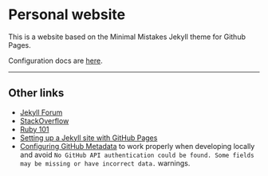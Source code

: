# Personal website

This is a website based on the Minimal Mistakes Jekyll theme for Github Pages.

Configuration docs are [here](https://mmistakes.github.io/minimal-mistakes/docs/configuration/).

---

## Other links

- [Jekyll Forum](https://talk.jekyllrb.com/)
- [StackOverflow](https://stackoverflow.com/questions/tagged/jekyll)
- [Ruby 101](https://jekyllrb.com/docs/ruby-101/)
- [Setting up a Jekyll site with GitHub Pages](https://jekyllrb.com/docs/github-pages/)
- [Configuring GitHub Metadata](https://github.com/jekyll/github-metadata/blob/master/docs/configuration.md#configuration) to work properly when developing locally and avoid `No GitHub API authentication could be found. Some fields may be missing or have incorrect data.` warnings.
